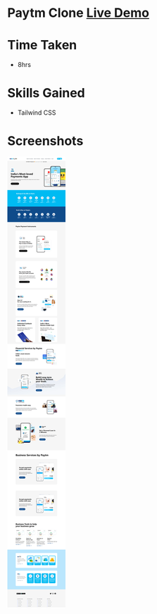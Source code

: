 # Paytm Clone [Live Demo](https://ramesh-paytm-clone.netlify.app/)
# Time Taken 
- 8hrs
# Skills Gained
- Tailwind CSS
# Screenshots
![Paytm Cone](./screenshot/screencapture-ramesh-paytm-clone-netlify-app-2022-08-18-21_00_34.png)